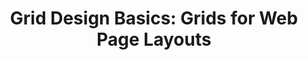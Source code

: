 ---
title: 'Grid Design Basics: Grids for Web Page Layouts'
authors:
- craig-grannell
- layout: article
---